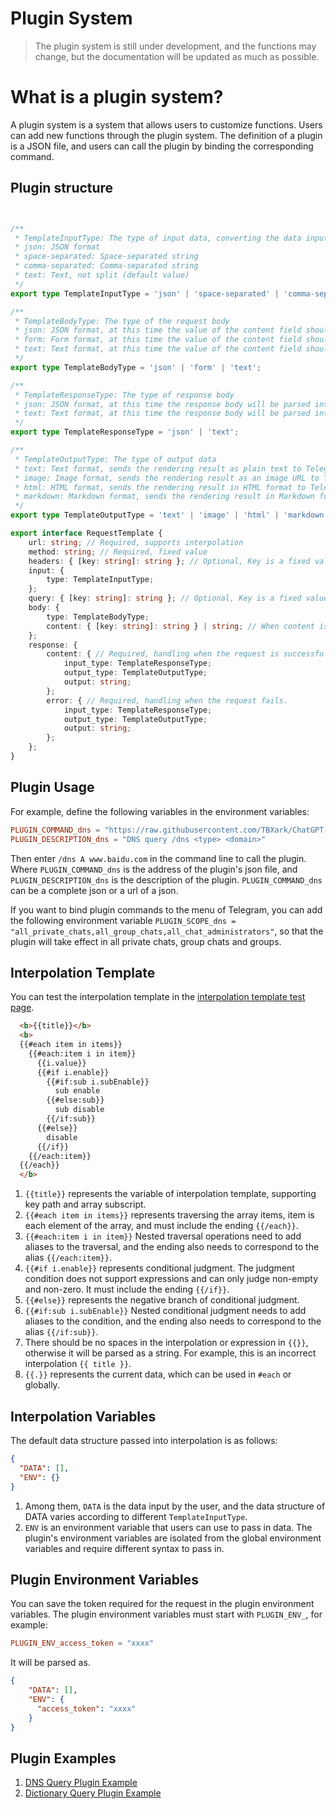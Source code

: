# Plugin System

> The plugin system is still under development, and the functions may change, but the documentation will be updated as much as possible.


# What is a plugin system?

A plugin system is a system that allows users to customize functions. Users can add new functions through the plugin system. The definition of a plugin is a JSON file, and users can call the plugin by binding the corresponding command.


## Plugin structure

```typescript


/**
 * TemplateInputType: The type of input data, converting the data input from Telegram into the corresponding data type
 * json: JSON format
 * space-separated: Space-separated string
 * comma-separated: Comma-separated string
 * text: Text, not split (default value)
 */
export type TemplateInputType = 'json' | 'space-separated' | 'comma-separated' | 'text';

/**
 * TemplateBodyType: The type of the request body
 * json: JSON format, at this time the value of the content field should be an object, where the key is a fixed value, and the value supports interpolation
 * form: Form format, at this time the value of the content field should be an object, where the key is a fixed value, and the value supports interpolation
 * text: Text format, at this time the value of the content field should be a string, supporting interpolation
 */
export type TemplateBodyType = 'json' | 'form' | 'text';

/**
 * TemplateResponseType: The type of response body
 * json: JSON format, at this time the response body will be parsed into JSON format and passed to the next template for rendering
 * text: Text format, at this time the response body will be parsed into text format and passed to the next template for rendering
 */
export type TemplateResponseType = 'json' | 'text';

/**
 * TemplateOutputType: The type of output data
 * text: Text format, sends the rendering result as plain text to Telegram
 * image: Image format, sends the rendering result as an image URL to Telegram
 * html: HTML format, sends the rendering result in HTML format to Telegram
 * markdown: Markdown format, sends the rendering result in Markdown format to Telegram
 */
export type TemplateOutputType = 'text' | 'image' | 'html' | 'markdown';

export interface RequestTemplate {
    url: string; // Required, supports interpolation
    method: string; // Required, fixed value
    headers: { [key: string]: string }; // Optional, Key is a fixed value, Value supports interpolation.
    input: {
        type: TemplateInputType;
    };
    query: { [key: string]: string }; // Optional, Key is a fixed value, Value supports interpolation.
    body: {
        type: TemplateBodyType;
        content: { [key: string]: string } | string; // When content is an object, Key is a fixed value, and Value supports interpolation. When content is a string, it supports interpolation.
    };
    response: {
        content: { // Required, handling when the request is successful.
            input_type: TemplateResponseType;
            output_type: TemplateOutputType;
            output: string;
        };
        error: { // Required, handling when the request fails.
            input_type: TemplateResponseType;
            output_type: TemplateOutputType;
            output: string;
        };
    };
}
```


## Plugin Usage

For example, define the following variables in the environment variables:

```toml
PLUGIN_COMMAND_dns = "https://raw.githubusercontent.com/TBXark/ChatGPT-Telegram-Workers/dev/plugins/dns.json"
PLUGIN_DESCRIPTION_dns = "DNS query /dns <type> <domain>"
```

Then enter `/dns A www.baidu.com` in the command line to call the plugin.
Where `PLUGIN_COMMAND_dns` is the address of the plugin's json file, and `PLUGIN_DESCRIPTION_dns` is the description of the plugin.
`PLUGIN_COMMAND_dns` can be a complete json or a url of a json.

If you want to bind plugin commands to the menu of Telegram, you can add the following environment variable `PLUGIN_SCOPE_dns = "all_private_chats,all_group_chats,all_chat_administrators"`, so that the plugin will take effect in all private chats, group chats and groups.


## Interpolation Template

You can test the interpolation template in the [interpolation template test page](https://interpolate-test.pages.dev).

```html
  <b>{{title}}</b>
  <b>
  {{#each item in items}}
    {{#each:item i in item}}
      {{i.value}}
      {{#if i.enable}}
        {{#if:sub i.subEnable}}
          sub enable
        {{#else:sub}}
          sub disable
        {{/if:sub}}
      {{#else}}
        disable
      {{/if}}
    {{/each:item}}
  {{/each}}
  </b>
```

1. `{{title}}` represents the variable of interpolation template, supporting key path and array subscript.
2. `{{#each item in items}}` represents traversing the array items, item is each element of the array, and must include the ending `{{/each}}`.
3. `{{#each:item i in item}}` Nested traversal operations need to add aliases to the traversal, and the ending also needs to correspond to the alias `{{/each:item}}`.
4. `{{#if i.enable}}` represents conditional judgment. The judgment condition does not support expressions and can only judge non-empty and non-zero. It must include the ending `{{/if}}`.
5. `{{#else}}` represents the negative branch of conditional judgment.
6. `{{#if:sub i.subEnable}}` Nested conditional judgment needs to add aliases to the condition, and the ending also needs to correspond to the alias `{{/if:sub}}`.
7. There should be no spaces in the interpolation or expression in `{{}}`, otherwise it will be parsed as a string. For example, this is an incorrect interpolation `{{ title }}`.
8. `{{.}}` represents the current data, which can be used in `#each` or globally.


## Interpolation Variables

The default data structure passed into interpolation is as follows:

```json
{
  "DATA": [],
  "ENV": {}
}
```

1. Among them, `DATA` is the data input by the user, and the data structure of DATA varies according to different `TemplateInputType`.
2. `ENV` is an environment variable that users can use to pass in data. The plugin's environment variables are isolated from the global environment variables and require different syntax to pass in.


## Plugin Environment Variables

You can save the token required for the request in the plugin environment variables. The plugin environment variables must start with `PLUGIN_ENV_`, for example:
```toml
PLUGIN_ENV_access_token = "xxxx"
```

It will be parsed as.

```json
{
    "DATA": [],
    "ENV": {
      "access_token": "xxxx"
    }
}
```


## Plugin Examples

1. [DNS Query Plugin Example](../../plugins/dns.json)
2. [Dictionary Query Plugin Example](../../plugins/dicten.json)
